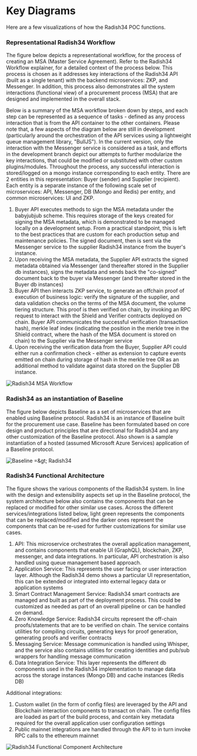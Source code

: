 # Key Diagrams

Here are a few visualizations of how the Radish34 POC functions.

### Representational Radish34 Workflow <a id="representational-radish34-workflow"></a>

The figure below depicts a representational workflow, for the process of creating an MSA \(Master Service Agreement\). Refer to the Radish34 Workflow explainer, for a detailed context of the process below. This process is chosen as it addresses key interactions of the Radish34 API \(built as a single tenant\) with the backend microservices: ZKP, and Messenger. In addition, this process also demonstrates all the system interactions \(functional view\) of a procurement process \(MSA\) that are designed and implemented in the overall stack.

Below is a summary of the MSA workflow broken down by steps, and each step can be represented as a sequence of tasks - defined as any process interaction that is from the API container to the other containers. Please note that, a few aspects of the diagram below are still in development \(particularly around the orchestration of the API services using a lightweight queue management library, "BullJS"\). In the current version, only the interaction with the Messenger service is considered as a task, and efforts in the development branch depict our attempts to further modularize the key interactions, that could be modified or substituted with other custom plugins/modules. Throughout the process, any successful interaction is stored/logged on a mongo instance corresponding to each entity. There are 2 entities in this representation: Buyer \(sender\) and Supplier \(recipient\). Each entity is a separate instance of the following scale set of microservices: API, Messenger, DB \(Mongo and Redis\) per entity, and common microservices: UI and ZKP.

1. Buyer API executes methods to sign the MSA metadata under the babyjubjub scheme. This requires storage of the keys created for signing the MSA metadata, which is demonstrated to be managed locally on a development setup. From a practical standpoint, this is left to the best practices that are custom for each production setup and maintenance policies. The signed document, then is sent via the Messenger service to the supplier Radish34 instance from the buyer's instance.
2. Upon receiving the MSA metadata, the Supplier API extracts the signed metadata obtained via Messenger \(and thereafter stored in the Supplier db instances\), signs the metadata and sends back the "co-signed" document back to the buyer via Messenger \(and thereafter stored in the Buyer db instances\)
3. Buyer API then interacts ZKP service, to generate an offchain proof of execution of business logic: verify the signature of the supplier, and data validation checks on the terms of the MSA document, the volume tiering structure. This proof is then verified on chain, by invoking an RPC request to interact with the Shield and Verifier contracts deployed on chain. Buyer API communicates the successful verification \(transaction hash\), merkle leaf index \(indicating the position in the merkle tree in the Shield contract, where the hash of the MSA document is stored on chain\) to the Supplier via the Messenger service
4. Upon receiving the verification data from the Buyer, Supplier API could either run a confirmation check - either as extension to capture events emitted on chain during storage of hash in the merkle tree OR as an additional method to validate against data stored on the Supplier DB instance.

![Radish34 MSA Workflow](https://gblobscdn.gitbook.com/assets%2F-M2ZgeO6_fLS5V_kJ073%2F-M2dJ4RIebxDTiCtVXzv%2F-M2dLtYG6QDphLzHNyJR%2Fimage.png?alt=media&token=e45346e4-f223-443b-9701-3027c4be16d2)

### Radish34 as an instantiation of Baseline <a id="radish34-as-an-instantiation-of-baseline"></a>

The figure below depicts Baseline as a set of microservices that are enabled using Baseline protocol. Radish34 is an instance of Baseline built for the procurement use case. Baseline has been formulated based on core design and product principles that are directional for Radish34 and any other customization of the Baseline protocol. Also shown is a sample instantiation of a hosted \(assumed Microsoft Azure Services\) application of a Baseline protocol.

![Baseline =&amp;gt; Radish34](https://gblobscdn.gitbook.com/assets%2F-M2ZgeO6_fLS5V_kJ073%2F-M2dJ4RIebxDTiCtVXzv%2F-M2dLbyPYQDMMqa_nWto%2Fimage.png?alt=media&token=ac1c7050-e9f1-4e6d-828d-d1568d5a1167)

### Radish34 Functional Architecture <a id="radish34-functional-architecture"></a>

The figure shows the various components of the Radish34 system. In line with the design and extensibility aspects set up in the Baseline protocol, the system architecture below also contains the components that can be replaced or modified for other similar use cases. Across the different services/integrations listed below, light green represents the components that can be replaced/modified and the darker ones represent the components that can be re-used for further customizations for similar use cases.

1. API: This microservice orchestrates the overall application management, and contains components that enable UI \(GraphQL\), blockchain, ZKP, messenger, and data integrations. In particular, API orchestration is also handled using queue management based approach.
2. Application Service: This represents the user facing or user interaction layer. Although the Radish34 demo shows a particular UI representation, this can be extended or integrated into external legacy data or application systems
3. Smart Contract Management Service: Radish34 smart contracts are managed and built as part of the deployment process. This could be customized as needed as part of an overall pipeline or can be handled on demand.
4. Zero Knowledge Service: Radish34 circuits represent the off-chain proofs/statements that are to be verified on chain. The service contains utilities for compiling circuits, generating keys for proof generation, generating proofs and verifier contracts
5. Messaging Service: Message communication is handled using Whisper, and the service also contains utilities for creating identities and pub/sub wrappers for handling message communication
6. Data Integration Service: This layer represents the different db components used in the Radish34 implementation to manage data across the storage instances \(Mongo DB\) and cache instances \(Redis DB\)

Additional integrations:

1. Custom wallet \(in the form of config files\) are leveraged by the API and Blockchain interaction components to transact on chain. The config files are loaded as part of the build process, and contain key metadata required for the overall application user configuration settings
2. Public mainnet integrations are handled through the API to in turn invoke RPC calls to the ethereum mainnet

![Radish34 Functional Component Architecture](https://gblobscdn.gitbook.com/assets%2F-M2ZgeO6_fLS5V_kJ073%2F-M2jg8-pxfDsVUWZmTC6%2F-M2jrCC1ivQ9MzTm1PQU%2FRadish34%20Components.png?alt=media&token=1de0b8a0-bdea-40f4-9b31-53e54862ee50)

​

## ​ <a id="undefined"></a>

